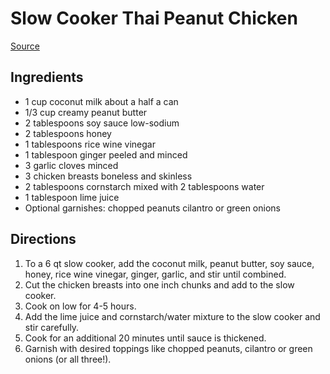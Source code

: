 # Slow Cooker Thai Peanut Chicken

[Source](https://dinnerthendessert.com/slow-cooker-thai-peanut-chicken/#wprm-recipe-container-10204)

## Ingredients

- 1 cup coconut milk about a half a can
- 1/3 cup creamy peanut butter
- 2 tablespoons soy sauce low-sodium
- 2 tablespoons honey
- 1 tablespoons rice wine vinegar
- 1 tablespoon ginger peeled and minced
- 3 garlic cloves minced
- 3 chicken breasts boneless and skinless
- 2 tablespoons cornstarch mixed with 2 tablespoons water
- 1 tablespoon lime juice
- Optional garnishes: chopped peanuts cilantro or green onions

## Directions

1. To a 6 qt slow cooker, add the coconut milk, peanut butter, soy sauce, honey, rice wine vinegar, ginger, garlic, and stir until combined.
1. Cut the chicken breasts into one inch chunks and add to the slow cooker.
1. Cook on low for 4-5 hours.
1. Add the lime juice and cornstarch/water mixture to the slow cooker and stir carefully.
1. Cook for an additional 20 minutes until sauce is thickened.
1. Garnish with desired toppings like chopped peanuts, cilantro or green onions (or all three!).
